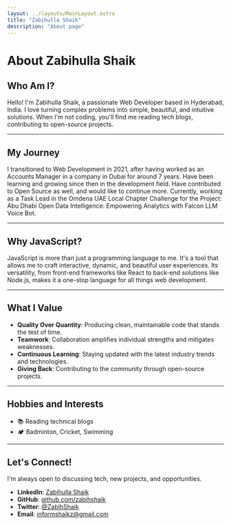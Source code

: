 ```yaml
---
layout: ../layouts/MainLayout.astro
title: "Zabihulla Shaik"
description: "About page"
---
```


# About Zabihulla Shaik

## Who Am I?

Hello! I'm Zabihulla Shaik, a passionate Web Developer based in Hyderabad, India. I love turning complex problems into simple, beautiful, and intuitive solutions. When I'm not coding, you'll find me reading tech blogs, contributing to open-source projects.

---

## My Journey

I transitioned to Web Development in 2021, after having worked as an Accounts Manager in a company in Dubai for around 7 years. Have been learning and growing since then in the development field. Have contributed to Open Source as well, and would like to continue more. Currently, working as a Task Lead in the Omdena UAE Local Chapter Challenge for the Project: Abu Dhabi Open Data Intelligence: Empowering Analytics with Falcon LLM Voice Bot.

---

## Why JavaScript?

JavaScript is more than just a programming language to me. It's a tool that allows me to craft interactive, dynamic, and beautiful user experiences. Its versatility, from front-end frameworks like React to back-end solutions like Node.js, makes it a one-stop language for all things web development.

---

## What I Value

- **Quality Over Quantity**: Producing clean, maintainable code that stands the test of time.
- **Teamwork**: Collaboration amplifies individual strengths and mitigates weaknesses.
- **Continuous Learning**: Staying updated with the latest industry trends and technologies.
- **Giving Back**: Contributing to the community through open-source projects.

---

## Hobbies and Interests

- 📚 Reading technical blogs
- 🏕️ Badminton, Cricket, Swimming

---

## Let's Connect!

I'm always open to discussing tech, new projects, and opportunities.

- **LinkedIn**: [Zabihulla Shaik](https://www.linkedin.com/in/zabihullashaik/)
- **GitHub**: [github.com/zabihshaik](https://github.com/zabihshaik)
- **Twitter**: [@ZabihShaik](https://twitter.com/zabihshaik)
- **Email**: informshaikz@gmail.com
